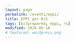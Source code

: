 ```yaml
---
layout: page
permalink: /eventi/eppi/
title: EPPI per R/S
tags: [bitprepared, eppi, rs]
modified: 2016-09-18
# featured: wordpress.png
---
```



